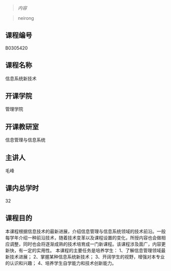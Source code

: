 >*内容*

>neirong

## 课程编号
B0305420
## 课程名称
信息系统新技术
## 开课学院
管理学院
## 开课教研室
信息管理与信息系统
## 主讲人
毛峰
## 课内总学时
32
## 课程目的
本课程根据信息技术的最新进展，介绍信息管理与信息系统领域的技术前沿。一般每学年介绍一种前沿技术，随着技术变革以及课程设置的变化，所授内容也会做相应调整，同时也会将逐渐成熟的技术培育成一门新课程。该课程涉及面广，内容更新快，有一定的实用性。
本课程的主要任务是培养学生：
1、了解信息管理领域最新技术进展；
2、掌握某种信息系统新技术；
3、开阔学生的视野，增强对本专业的认识和兴趣；
4、培养学生自学能力和技术创新能力。


